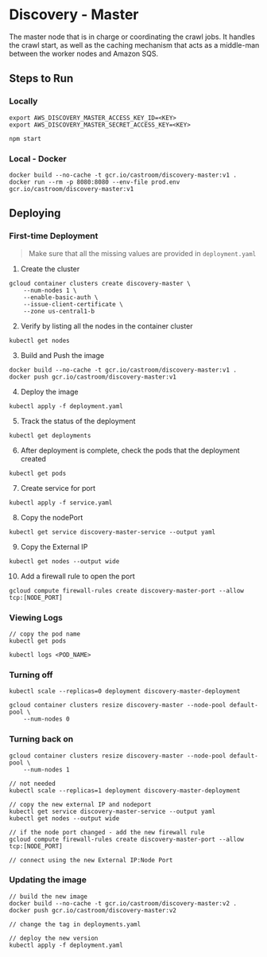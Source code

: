 # Discovery - Master
The master node that is in charge or coordinating the crawl jobs. It handles the crawl start, as well as the caching mechanism that acts as a middle-man between the worker nodes and Amazon SQS.

## Steps to Run 
### Locally
```
export AWS_DISCOVERY_MASTER_ACCESS_KEY_ID=<KEY>
export AWS_DISCOVERY_MASTER_SECRET_ACCESS_KEY=<KEY>

npm start
```

### Local - Docker
```
docker build --no-cache -t gcr.io/castroom/discovery-master:v1 .
docker run --rm -p 8080:8080 --env-file prod.env gcr.io/castroom/discovery-master:v1
```

## Deploying
### First-time Deployment

> Make sure that all the missing values are provided in `deployment.yaml`

1) Create the cluster
```
gcloud container clusters create discovery-master \
    --num-nodes 1 \
    --enable-basic-auth \
    --issue-client-certificate \
    --zone us-central1-b
```

2) Verify by listing all the nodes in the container cluster
```
kubectl get nodes
```

3) Build and Push the image
```
docker build --no-cache -t gcr.io/castroom/discovery-master:v1 .
docker push gcr.io/castroom/discovery-master:v1
```

4) Deploy the image
```
kubectl apply -f deployment.yaml
```

5) Track the status of the deployment
```
kubectl get deployments
```

6) After deployment is complete, check the pods that the deployment created
```
kubectl get pods
```

7) Create service for port
```
kubectl apply -f service.yaml
```

8) Copy the nodePort
```
kubectl get service discovery-master-service --output yaml 
```

9) Copy the External IP
```
kubectl get nodes --output wide
```

10) Add a firewall rule to open the port
```
gcloud compute firewall-rules create discovery-master-port --allow tcp:[NODE_PORT]
```

### Viewing Logs
```
// copy the pod name
kubectl get pods

kubectl logs <POD_NAME> 
```

### Turning off
```
kubectl scale --replicas=0 deployment discovery-master-deployment

gcloud container clusters resize discovery-master --node-pool default-pool \
    --num-nodes 0
```

### Turning back on
```
gcloud container clusters resize discovery-master --node-pool default-pool \
    --num-nodes 1

// not needed 
kubectl scale --replicas=1 deployment discovery-master-deployment

// copy the new external IP and nodeport
kubectl get service discovery-master-service --output yaml 
kubectl get nodes --output wide

// if the node port changed - add the new firewall rule
gcloud compute firewall-rules create discovery-master-port --allow tcp:[NODE_PORT]

// connect using the new External IP:Node Port
```

### Updating the image
```
// build the new image
docker build --no-cache -t gcr.io/castroom/discovery-master:v2 .
docker push gcr.io/castroom/discovery-master:v2

// change the tag in deployments.yaml 

// deploy the new version 
kubectl apply -f deployment.yaml
```